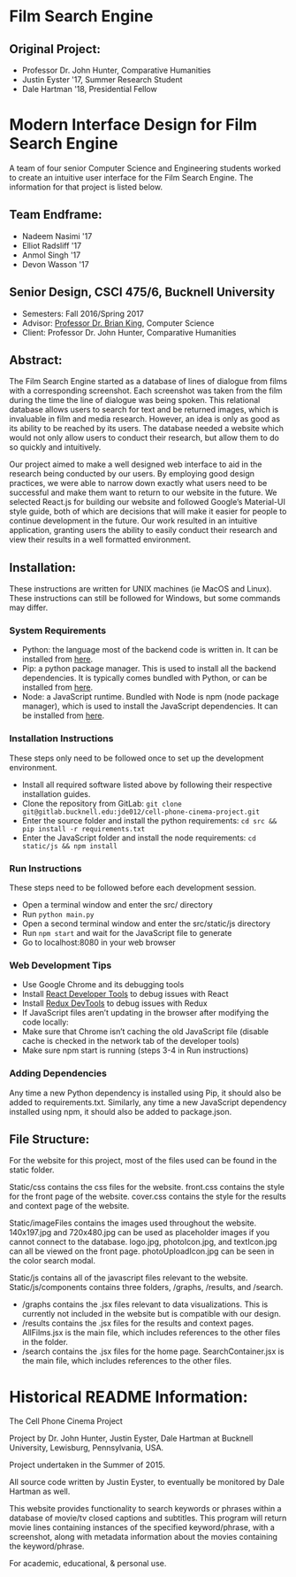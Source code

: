 # Film Search Engine

## Original Project:
* Professor Dr. John Hunter, Comparative Humanities
* Justin Eyster '17, Summer Research Student
* Dale Hartman '18, Presidential Fellow


# Modern Interface Design for Film Search Engine


A team of four senior Computer Science and Engineering students worked to create an intuitive user interface for the Film Search Engine. The information for that project is listed below.


## Team Endframe:  
* Nadeem Nasimi '17  
* Elliot Radsliff '17  
* Anmol Singh '17  
* Devon Wasson '17  



## Senior Design, CSCI 475/6, Bucknell University  
* Semesters: Fall 2016/Spring 2017  
* Advisor: <a href="http://www.eg.bucknell.edu/~brk009/">Professor Dr. Brian King</a>, Computer Science  
* Client: Professor Dr. John Hunter, Comparative Humanities  

## Abstract:
The Film Search Engine started as a database of lines of dialogue from films with a corresponding screenshot. Each screenshot was taken from the film during the time the line of dialogue was being spoken. This relational database allows users to search for text and be returned images, which is invaluable in film and media research. However, an idea is only as good as its ability to be reached by its users. The database needed a website which would not only allow users to conduct their research, but allow them to do so quickly and intuitively. 

Our project aimed to make a well designed web interface to aid in the research being conducted by our users. By employing good design practices, we were able to narrow down exactly what users need to be successful and make them want to return to our website in the future. We selected React.js for building our website and followed Google’s Material-UI style guide, both of which are decisions that will make it easier for people to continue development in the future. Our work resulted in an intuitive application, granting users the ability to easily conduct their research and view their results in a well formatted environment. 

## Installation:

These instructions are written for UNIX machines (ie MacOS and Linux). These instructions can still be followed for Windows, but some commands may differ.

### System Requirements

* Python: the language most of the backend code is written in. It can be installed from <a href="https://www.python.org/">here</a>.
* Pip: a python package manager. This is used to install all the backend dependencies. It is typically comes bundled with Python, or can be installed from <a href="https://pip.pypa.io/en/stable/">here</a>.
* Node: a JavaScript runtime. Bundled with Node is npm (node package manager), which is used to install the JavaScript dependencies. It can be installed from <a href="https://nodejs.org/en/download/">here</a>.


### Installation Instructions

These steps only need to be followed once to set up the development environment. 

* Install all required software listed above by following their respective installation guides.
* Clone the repository from GitLab: `git clone git@gitlab.bucknell.edu:jde012/cell-phone-cinema-project.git`
* Enter the source folder and install the python requirements: `cd src && pip install -r requirements.txt`
* Enter the JavaScript folder and install the node requirements: `cd static/js && npm install`


### Run Instructions

These steps need to be followed before each development session. 

* Open a terminal window and enter the src/ directory
* Run `python main.py`
* Open a second terminal window and enter the src/static/js directory
* Run `npm start` and wait for the JavaScript file to generate
* Go to localhost:8080 in your web browser


### Web Development Tips

* Use Google Chrome and its debugging tools
* Install <a href="https://chrome.google.com/webstore/detail/react-developer-tools/fmkadmapgofadopljbjfkapdkoienihi">React Developer Tools</a> to debug issues with React
* Install <a href="https://chrome.google.com/webstore/detail/redux-devtools/lmhkpmbekcpmknklioeibfkpmmfibljd?hl=en">Redux DevTools</a> to debug issues with Redux
* If JavaScript files aren’t updating in the browser after modifying the code locally:
* Make sure that Chrome isn’t caching the old JavaScript file (disable cache is checked in the network tab of the developer tools)
* Make sure npm start is running (steps 3-4 in Run instructions) 


### Adding Dependencies

Any time a new Python dependency is installed using Pip, it should also be added to requirements.txt. Similarly, any time a new JavaScript dependency installed using npm, it should also be added to package.json. 

## File Structure:
For the website for this project, most of the files used can be found in the static folder. 

Static/css contains the css files for the website. front.css contains the style for the front page of the website. cover.css contains the style for the results and context page of the website. 

Static/imageFiles contains the images used throughout the website. 140x197.jpg and 720x480.jpg can be used as placeholder images if you cannot connect to the database. logo.jpg, photoIcon.jpg, and textIcon.jpg can all be viewed on the front page. photoUploadIcon.jpg can be seen in the color search modal.

Static/js contains all of the javascript files relevant to the website. Static/js/components contains three folders, /graphs, /results, and /search.
* /graphs contains the .jsx files relevant to data visualizations. This is currently not included in the website but is compatible with our design.  
* /results contains the .jsx files for the results and context pages. AllFilms.jsx is the main file, which includes references to the other files in the folder.
* /search contains the .jsx files for the home page. SearchContainer.jsx is the main file, which includes references to the other files.



# Historical README Information:

The Cell Phone Cinema Project

Project by Dr. John Hunter, Justin Eyster, Dale Hartman at Bucknell University,
Lewisburg, Pennsylvania, USA.

Project undertaken in the Summer of 2015.

All source code written by Justin Eyster, to eventually be monitored by Dale Hartman as well.

This website provides functionality to search keywords or phrases within a database of movie/tv
closed captions and subtitles. This program will return movie lines containing instances
of the specified keyword/phrase, with a screenshot, along with metadata information about
the movies containing the keyword/phrase.

For academic, educational, & personal use.
